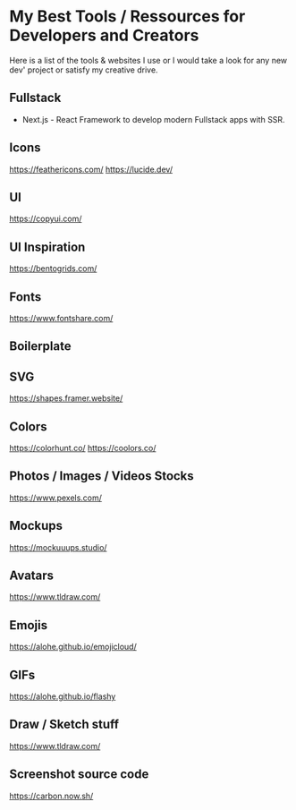 # My Best Tools / Ressources for Developers and Creators

Here is a list of the tools & websites I use or I would take a look for any new dev' project or satisfy my creative drive.

## Fullstack

- Next.js - React Framework to develop modern Fullstack apps with SSR.

## Icons

https://feathericons.com/
https://lucide.dev/

## UI

https://copyui.com/

## UI Inspiration

https://bentogrids.com/


## Fonts

https://www.fontshare.com/


## Boilerplate


## SVG

https://shapes.framer.website/

## Colors

https://colorhunt.co/
https://coolors.co/

## Photos / Images / Videos Stocks

https://www.pexels.com/

## Mockups

https://mockuuups.studio/

## Avatars

https://www.tldraw.com/

## Emojis

https://alohe.github.io/emojicloud/

## GIFs

https://alohe.github.io/flashy

## Draw / Sketch stuff

https://www.tldraw.com/

## Screenshot source code

https://carbon.now.sh/
